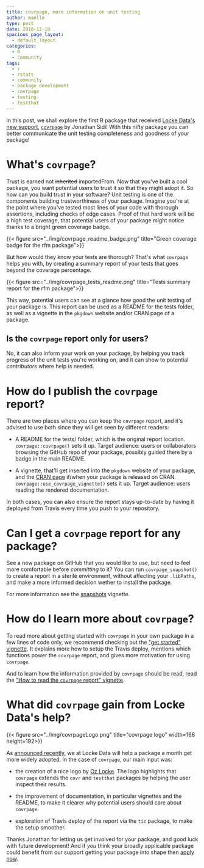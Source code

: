 ```yaml
---
title: covrpage, more information on unit testing
author: maelle
type: post
date: 2018-12-10
spacious_page_layout:
  - default_layout
categories:
  - R
  - Community
tags:
  - r
  - rstats
  - community
  - package development
  - covrpage
  - testing
  - testthat
---
```


In this post, we shall explore the first R package that received [Locke Data's new support](https://itsalocke.com/blog/package-support-offer/), [`covrpage`](https://yonicd.github.io/covrpage/) by Jonathan Sidi! With this nifty package you can better communicate the unit testing completeness and goodness of your package!

# What's `covrpage`?

Trust is earned not ~~inherited~~ importedFrom. Now that you've built a cool package, you want potential users to trust it so that they might adopt it. So how can you build trust in your software? Unit testing is one of the components building trustworthiness of your package. Imagine you're at the point where you've tested most lines of your code with thorough assertions, including checks of edge cases. Proof of that hard work will be a high test coverage, that potential users of your package might notice thanks to a bright green coverage badge.

{{< figure src="../img/covrpage_readme_badge.png" title="Green coverage badge for the rfm package">}} 

But how would they know your tests are thorough? That's what `covrpage` helps you with, by creating a summary report of your tests that goes beyond the coverage percentage.

{{< figure src="../img/covrpage_tests_readme.png" title="Tests summary report for the rfm package">}} 

This way, potential users can see at a glance how good the unit testing of your package is. This report can be used as a README for the tests folder, as well as a vignette in the `pkgdown` website and/or CRAN page of a package.

## Is the `covrpage` report only for users?

No, it can also inform your work on your package, by helping you track progress of the unit tests you're working on, and it can show to potential _contributors_ where help is needed.

# How do I publish the `covrpage` report?

There are two places where you can keep the `covrpage` report, and it's advised to use both since they will get seen by different readers:

* A README for the tests/ folder, which is the original report location. `covrpage::covrpage()` sets it up. Target audience: users or collaborators browsing the GitHub repo of your package, possibly guided there by a badge in the main README.

* A vignette, that'll get inserted into the `pkgdown` website of your package, and the [CRAN page](https://cran.r-project.org/web/packages/texPreview/index.html) if/when your package is released on CRAN. `covrpage::use_covrpage_vignette()` sets it up. Target audience: users reading the rendered documentation.

In both cases, you can also ensure the report stays up-to-date by having it deployed from Travis every time you push to your repository.

# Can I get a `covrpage` report for any package?

See a new package on GitHub that you would like to use, but need to feel more comfortable before _committing_ to it? You can run `covrpage_snapshot()` to create a report in a sterile environment, without affecting your `.libPaths`, and make a more informed decision wether to install the package.

For more information see the [snapshots](https://yonicd.github.io/covrpage/articles/snapshots.html) vignette.

# How do I learn more about `covrpage`?

To read more about getting started with `covrpage` in your own package in a few lines of code only, we recommend checking out the ["get started" vignette](https://yonicd.github.io/covrpage/articles/get-started.html). It explains more how to setup the Travis deploy, mentions which functions power the `covrpage` report, and gives more motivation for using `covrpage`.

And to learn how the information provided by `covrpage` should be read, read the ["How to read the `covrpage` report" vignette](https://yonicd.github.io/covrpage/articles/how-to-read-covrpage-report.html).

# What did `covrpage` gain from Locke Data's help?

{{< figure src="../img/covrpageLogo.png" title="covrpage logo" width=166 height=192>}} 

As [announced recently](https://itsalocke.com/blog/package-support-offer/), we at Locke Data will help a package a month get more widely adopted. In the case of `covrpage`, our main input was:

* the creation of a nice logo by [Oz Locke](https://twitter.com/LockeCreatives). The logo highlights that `covrpage` extends the `covr` and `testthat` packages by helping the user inspect their results.

* the improvement of documentation, in particular vignettes and the README, to make it clearer why potential users should care about `covrpage`.

* exploration of Travis deploy of the report via the `tic` package, to make the setup smoother.

Thanks Jonathan for letting us get involved for your package, and good luck with future development! And if _you_ think your broadly applicable package could benefit from our support getting your package into shape then [apply now](https://airtable.com/shrH3z9fQIbEJzPUn).
